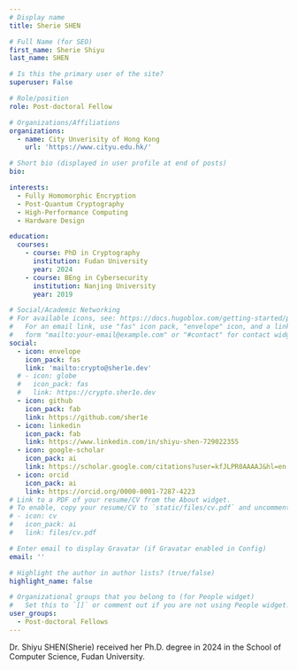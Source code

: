 ```yaml
---
# Display name
title: Sherie SHEN

# Full Name (for SEO)
first_name: Sherie Shiyu
last_name: SHEN

# Is this the primary user of the site?
superuser: False

# Role/position
role: Post-doctoral Fellow

# Organizations/Affiliations
organizations:
  - name: City Unverisity of Hong Kong
    url: 'https://www.cityu.edu.hk/'

# Short bio (displayed in user profile at end of posts)
bio: 

interests:
  - Fully Homomorphic Encryption
  - Post-Quantum Cryptography
  - High-Performance Computing
  - Hardware Design

education:
  courses:
    - course: PhD in Cryptography
      institution: Fudan University
      year: 2024
    - course: BEng in Cybersecurity
      institution: Nanjing University
      year: 2019

# Social/Academic Networking
# For available icons, see: https://docs.hugoblox.com/getting-started/page-builder/#icons
#   For an email link, use "fas" icon pack, "envelope" icon, and a link in the
#   form "mailto:your-email@example.com" or "#contact" for contact widget.
social:
  - icon: envelope
    icon_pack: fas
    link: 'mailto:crypto@sher1e.dev'
  # - icon: globe
  #   icon_pack: fas
  #   link: https://crypto.sher1e.dev
  - icon: github
    icon_pack: fab
    link: https://github.com/sher1e
  - icon: linkedin
    icon_pack: fab
    link: https://www.linkedin.com/in/shiyu-shen-729022355
  - icon: google-scholar
    icon_pack: ai
    link: https://scholar.google.com/citations?user=kfJLPR0AAAAJ&hl=en
  - icon: orcid
    icon_pack: ai
    link: https://orcid.org/0000-0001-7287-4223
# Link to a PDF of your resume/CV from the About widget.
# To enable, copy your resume/CV to `static/files/cv.pdf` and uncomment the lines below.
# - icon: cv
#   icon_pack: ai
#   link: files/cv.pdf

# Enter email to display Gravatar (if Gravatar enabled in Config)
email: ''

# Highlight the author in author lists? (true/false)
highlight_name: false

# Organizational groups that you belong to (for People widget)
#   Set this to `[]` or comment out if you are not using People widget.
user_groups:
  - Post-doctoral Fellows
---
```


Dr. Shiyu SHEN(Sherie) received her Ph.D. degree in 2024 in the School of Computer Science, Fudan University.
